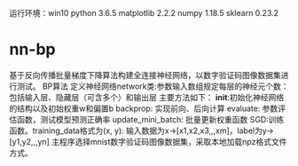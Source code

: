运行环境：win10 python 3.6.5 matplotlib 2.2.2 numpy 1.18.5 sklearn 0.23.2
# nn-bp
基于反向传播批量梯度下降算法构建全连接神经网络，以数字验证码图像数据集进行测试。
BP算法
定义神经网络network类:参数输入数组规定每层的神经元个数：包括输入层、隐藏层（可含多个）和输出层
主要方法如下：
__init__:初始化神经网络的结构以及初始权重w和偏置b
backprop: 实现前向、后向计算
evaluate: 参数评估函数，测试模型预测正确率
update_mini_batch: 批量更新权重函数
SGD:训练函数。training_data格式为(x, y): 输入数据为x->[x1,x2,x3,,,xm]，label为y->[y1,y2,,,yn]
主程序选择mnist数字验证码图像数据集，采取本地加载npz格式文件方式。
